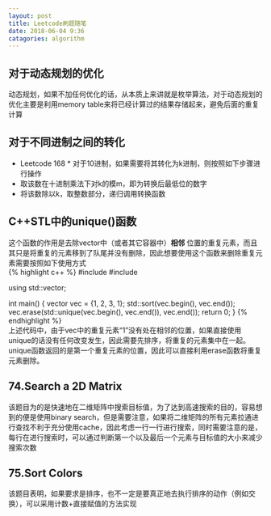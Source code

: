 ```yaml
---
layout: post
title: Leetcode刷题随笔
date: 2018-06-04 9:36
catagories: algorithm
---
```


## 对于动态规划的优化  
动态规划，如果不加任何优化的话，从本质上来讲就是枚举算法，对于动态规划的优化主要是利用memory table来将已经计算过的结果存储起来，避免后面的重复计算

## 对于不同进制之间的转化
* Leetcode 168 *
对于10进制，如果需要将其转化为k进制，则按照如下步骤进行操作  
* 取该数在十进制乘法下对k的模m，即为转换后最低位的数字  
* 将该数除以k，取整数部分，递归调用转换函数

## C++STL中的unique()函数  
这个函数的作用是去除vector中（或者其它容器中）**相邻** 位置的重复元素，而且其只是将重复的元素移到了队尾并没有删除，因此想要使用这个函数来删除重复元素需要按照如下使用方式  
{% highlight c++ %}
#include <vector>
#include <algorithm>

using std::vector;

int main() {
	vector<int> vec = {1, 2, 3, 1};
	std::sort(vec.begin(), vec.end());
	vec.erase(std::unique(vec.begin(), vec.end()), vec.end());
	return 0;
}
{% endhighlight %}  
上述代码中，由于vec中的重复元素“1”没有处在相邻的位置，如果直接使用unique的话没有任何改变发生，因此需要先排序，将重复的元素集中在一起。unique函数返回的是第一个重复元素的位置，因此可以直接利用erase函数将重复元素删除。

## 74.Search a 2D Matrix
该题目为的是快速地在二维矩阵中搜索目标值，为了达到高速搜索的目的，容易想到的便是使用binary search，但是需要注意，如果将二维矩阵的所有元素拉通进行查找不利于充分使用cache，因此考虑一行一行进行搜索，同时需要注意的是，每行在进行搜索时，可以通过判断第一个以及最后一个元素与目标值的大小来减少搜索次数

## 75.Sort Colors
该题目表明，如果要求是排序，也不一定是要真正地去执行排序的动作（例如交换），可以采用计数+直接赋值的方法实现
